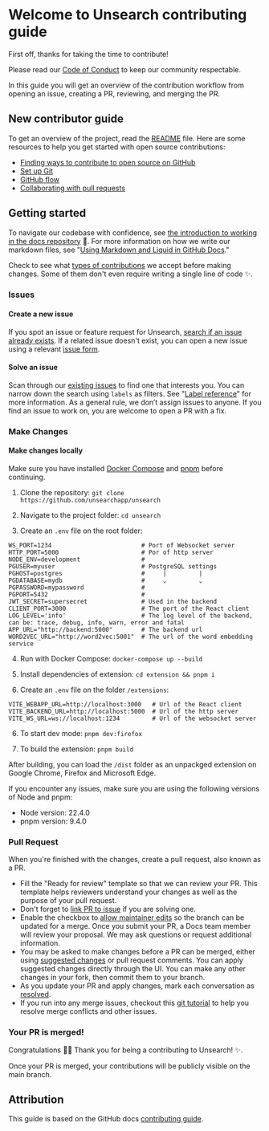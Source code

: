 # Welcome to Unsearch contributing guide

First off, thanks for taking the time to contribute!

Please read our [Code of Conduct](CODE_OF_CONDUCT.md) to keep our community respectable.

In this guide you will get an overview of the contribution workflow from opening an issue, creating a PR, reviewing, and merging the PR.

## New contributor guide

To get an overview of the project, read the [README](README.md) file. Here are some resources to help you get started with open source contributions:

- [Finding ways to contribute to open source on GitHub](https://docs.github.com/en/get-started/exploring-projects-on-github/finding-ways-to-contribute-to-open-source-on-github)
- [Set up Git](https://docs.github.com/en/get-started/getting-started-with-git/set-up-git)
- [GitHub flow](https://docs.github.com/en/get-started/using-github/github-flow)
- [Collaborating with pull requests](https://docs.github.com/en/github/collaborating-with-pull-requests)

## Getting started

To navigate our codebase with confidence, see [the introduction to working in the docs repository](/contributing/README.md) :confetti_ball:. For more information on how we write our markdown files, see "[Using Markdown and Liquid in GitHub Docs](https://docs.github.com/en/contributing/writing-for-github-docs/using-markdown-and-liquid-in-github-docs)."

Check to see what [types of contributions](/contributing/types-of-contributions.md) we accept before making changes. Some of them don't even require writing a single line of code :sparkles:.

### Issues

#### Create a new issue

If you spot an issue or feature request for Unsearch, [search if an issue already exists](https://docs.github.com/en/github/searching-for-information-on-github/searching-on-github/searching-issues-and-pull-requests#search-by-the-title-body-or-comments). If a related issue doesn't exist, you can open a new issue using a relevant [issue form](https://github.com/unsearchapp/unsearch/issues/new/choose).

#### Solve an issue

Scan through our [existing issues](https://github.com/unsearchapp/unsearch/issues) to find one that interests you. You can narrow down the search using `labels` as filters. See "[Label reference](https://github.com/unsearchapp/unsearch/labels)" for more information. As a general rule, we don’t assign issues to anyone. If you find an issue to work on, you are welcome to open a PR with a fix.

### Make Changes

#### Make changes locally

Make sure you have installed [Docker Compose](https://docs.docker.com/compose/install/) and [pnpm](https://pnpm.io/installation) before continuing.

1. Clone the repository: `git clone https://github.com/unsearchapp/unsearch`

2. Navigate to the project folder: `cd unsearch`

3. Create an `.env` file on the root folder:

```
WS_PORT=1234                         # Port of Websocket server
HTTP_PORT=5000                       # Por of http server
NODE_ENV=development                 #
PGUSER=myuser                        # PostgreSQL settings
PGHOST=postgres                      #     |         |
PGDATABASE=mydb                      #     ⌄         ⌄
PGPASSWORD=mypassword                #
PGPORT=5432                          #
JWT_SECRET=supersecret               # Used in the backend
CLIENT_PORT=3000                     # The port of the React client
LOG_LEVEL='info'                     # The log level of the backend, can be: trace, debug, info, warn, error and fatal
APP_URL="http://backend:5000"        # The backend url
WORD2VEC_URL="http://word2vec:5001"  # The url of the word embedding service
```

4. Run with Docker Compose: `docker-compose up --build`

5. Install dependencies of extension: `cd extension && pnpm i`
6. Create an `.env` file on the folder `/extensions`:

```
VITE_WEBAPP_URL=http://localhost:3000   # Url of the React client
VITE_BACKEND_URL=http://localhost:5000  # Url of the http server
VITE_WS_URL=ws://localhost:1234         # Url of the websocket server
```

6. To start dev mode: `pnpm dev:firefox`

7. To build the extension: `pnpm build`

After building, you can load the `/dist` folder as an unpackged extension on Google Chrome, Firefox and Microsoft Edge.

If you encounter any issues, make sure you are using the following versions of Node and pnpm:

- Node version: 22.4.0
- pnpm version: 9.4.0

### Pull Request

When you're finished with the changes, create a pull request, also known as a PR.

- Fill the "Ready for review" template so that we can review your PR. This template helps reviewers understand your changes as well as the purpose of your pull request.
- Don't forget to [link PR to issue](https://docs.github.com/en/issues/tracking-your-work-with-issues/linking-a-pull-request-to-an-issue) if you are solving one.
- Enable the checkbox to [allow maintainer edits](https://docs.github.com/en/github/collaborating-with-issues-and-pull-requests/allowing-changes-to-a-pull-request-branch-created-from-a-fork) so the branch can be updated for a merge.
  Once you submit your PR, a Docs team member will review your proposal. We may ask questions or request additional information.
- You may be asked to make changes before a PR can be merged, either using [suggested changes](https://docs.github.com/en/github/collaborating-with-issues-and-pull-requests/incorporating-feedback-in-your-pull-request) or pull request comments. You can apply suggested changes directly through the UI. You can make any other changes in your fork, then commit them to your branch.
- As you update your PR and apply changes, mark each conversation as [resolved](https://docs.github.com/en/github/collaborating-with-issues-and-pull-requests/commenting-on-a-pull-request#resolving-conversations).
- If you run into any merge issues, checkout this [git tutorial](https://github.com/skills/resolve-merge-conflicts) to help you resolve merge conflicts and other issues.

### Your PR is merged!

Congratulations :tada::tada: Thank you for being a contributing to Unsearch! :sparkles:.

Once your PR is merged, your contributions will be publicly visible on the main branch.

## Attribution

This guide is based on the GitHub docs [contributing guide](https://github.com/github/docs/blob/main/.github/CONTRIBUTING.md/).
